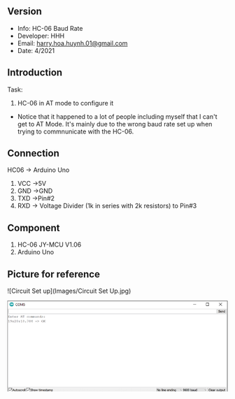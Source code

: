 
## Version
* Info: HC-06 Baud Rate
* Developer: HHH
* Email: harry.hoa.huynh.01@gmail.com
* Date: 4/2021

## Introduction
Task:
1. HC-06 in AT mode to configure it
* Notice that it happened to a lot of people including myself that I can't get to AT Mode. It's mainly due to the wrong baud rate set up when trying to commnunicate with the HC-06.


## Connection
 HC06 -> Arduino Uno
1. VCC ->5V
2. GND ->GND
3. TXD ->Pin#2
4. RXD -> Voltage Divider (1k in series with 2k resistors) to Pin#3
		
## Component
1. HC-06 JY-MCU V1.06
2. Arduino Uno

## Picture for reference


![Circuit Set up](Images/Circuit Set Up.jpg)

![Serial Outout](https://github.com/HHH-01/HC-06-AT/blob/0ef8bf7c0b78a6d63a81401c7b092170262965c4/Images/SerialOutput.PNG)
